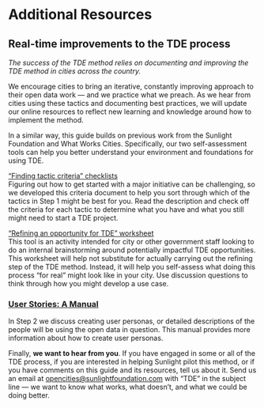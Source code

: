 # Additional Resources

## Real-time improvements to the TDE process

_The success of the TDE method relies on documenting and improving the TDE method in cities across the country._

We encourage cities to bring an iterative, constantly improving approach to their open data work — and we practice what we preach. As we hear from cities using these tactics and documenting best practices, we will update our online resources to reflect new learning and knowledge around how to implement the method.  
  
In a similar way, this guide builds on previous work from the Sunlight Foundation and What Works Cities. Specifically, our two self-assessment tools can help you better understand your environment and foundations for using TDE.  
  
[“Finding tactic criteria” checklists  
](https://docs.google.com/document/d/11-8WVgH9cYOSsbd3-y6ndm2ajzXQy5Gxjtmuny3C3n8/edit?usp=sharing)Figuring out how to get started with a major initiative can be challenging, so we developed this criteria document to help you sort through which of the tactics in Step 1 might be best for you. Read the description and check off the criteria for each tactic to determine what you have and what you still might need to start a TDE project.  
  
[“Refining an opportunity for TDE” worksheet  
](https://docs.google.com/document/d/1lNWfq1h6Sctu8107eL3Y5BIXGmkTm6w2lOb2n8SdsjI/edit?usp=sharing)This tool is an activity intended for city or other government staff looking to do an internal brainstorming around potentially impactful TDE opportunities. This worksheet will help not substitute for actually carrying out the refining step of the TDE method. Instead, it will help you self-assess what doing this process “for real” might look like in your city. Use discussion questions to think through how you might develop a use case.

### [User Stories: A Manual](https://docs.google.com/document/d/1KY-KhMQKMESu5oF93jvP5YF7ZEDpekgTbEDj50cCfdc/edit?pref=2&pli=1#)

In Step 2 we discuss creating user personas, or detailed descriptions of the people will be using the open data in question. This manual provides more information about how to create user personas.



Finally, **we want to hear from you**. If you have engaged in some or all of the TDE process, if you are interested in helping Sunlight pilot this method, or if you have comments on this guide and its resources, tell us about it. Send us an email at [opencities@sunlightfoundation.com](mailto:opencities@sunlightfoundation.com) with “TDE” in the subject line — we want to know what works, what doesn’t, and what we could be doing better.

